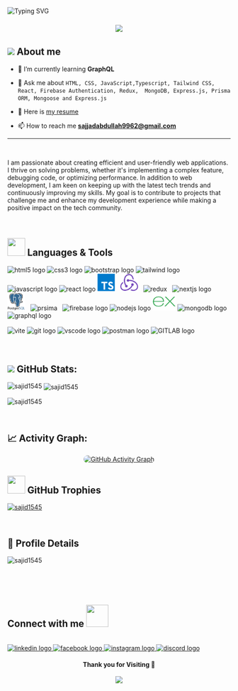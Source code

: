 ![Typing SVG](https://readme-typing-svg.herokuapp.com/?font=Righteous&color=39ff14&size=60&center=true&vCenter=true&width=900&height=100&lines=Hello+%F0%9F%91%8B+I+am+Sajjad.;I+Am+a+Web+Developer.;Feel+Free+to+Get+in+Touch.+%F0%9F%98%84;Nice+to+Meet+You!!!...)

###


<!-- <div align="center">
  <h4 align="center">Visitor Counter</h1>
  <img src="https://profile-counter.glitch.me/sajid/count.svg?"  />
</div> -->

<div align="center">
  <img src="https://i.ibb.co/QYZsKc9/sajid-banner-2.png" />
</div>

<!-- <h1 align="center">Hi, I'm Sajjad Abdullah</h1>
<h3 align="center">A passionate Web Developer from Bangladesh</h3> -->

## <picture><img src = "https://user-images.githubusercontent.com/74038190/229223156-0cbdaba9-3128-4d8e-8719-b6b4cf741b67.gif" width = 50px></picture> **About me**

- 🌱 I’m currently learning **GraphQL**

- 💬 Ask me about `HTML, CSS, JavaScript,Typescript, Tailwind CSS, React, Firebase Authentication, Redux,  MongoDB, Express.js, Prisma ORM, Mongoose and Express.js`

- 🏢 Here  is [my resume](https://drive.google.com/file/d/1RaG05dz4DoIyJvjc70HJciPRzlFfCOl1/view?usp=sharing) 

<!-- - 👷‍♂️ I’m currently working as an Associate Software Engineer at Ekopii -->

- 📫 How to reach me **sajjadabdullah9962@gmail.com**

<hr>

<br>

I am passionate about creating efficient and user-friendly web applications. I thrive on solving problems, whether it's implementing a complex feature, debugging code, or optimizing performance. In addition to web development, I am keen on keeping up with the latest tech trends and continuously improving my skills. My goal is to contribute to projects that challenge me and enhance my development experience while making a positive impact on the tech community.



&nbsp;

 ##  <img style="margin-bottom: -10px;" src = "https://raw.githubusercontent.com/rahulbanerjee26/githubProfileReadmeGenerator/main/gifs/code.gif" width = 40px height=40px>  Languages & Tools

<div align="left">
  <img src="https://cdn.jsdelivr.net/gh/devicons/devicon/icons/html5/html5-original.svg" height="40" width="52" alt="html5 logo"  />
  <img src="https://cdn.jsdelivr.net/gh/devicons/devicon/icons/css3/css3-original.svg" height="40" width="52" alt="css3 logo"  />
<!--   <img src="https://cdn.jsdelivr.net/gh/devicons/devicon/icons/sass/sass-original.svg" height="40" width="52" alt="sass logo"  /> -->
  <img src="https://cdn.jsdelivr.net/gh/devicons/devicon/icons/bootstrap/bootstrap-original.svg" height="40" width="52" alt="bootstrap logo"  />
  <img height="40" width="52" src ='https://icon.icepanel.io/Technology/svg/Tailwind-CSS.svg' alt="tailwind logo">
  <img src="https://cdn.jsdelivr.net/gh/devicons/devicon/icons/javascript/javascript-original.svg" height="40" width="52" alt="javascript logo"  />

  <img src="https://cdn.jsdelivr.net/gh/devicons/devicon/icons/react/react-original.svg" height="40" width="52" alt="react logo"  />
  <img src="https://raw.githubusercontent.com/devicons/devicon/master/icons/typescript/typescript-original.svg" alt="typescript" width="40" height="40"/>  &nbsp
  <img src="https://raw.githubusercontent.com/devicons/devicon/master/icons/redux/redux-original.svg" alt="redux" width="40" height="40"/> &nbsp
  <img src="https://icon.icepanel.io/Technology/svg/Mongoose.js.svg" alt="redux" width="40" height="40"/> &nbsp
   <img src="https://cdn.jsdelivr.net/gh/devicons/devicon/icons/nextjs/nextjs-original.svg" height="40" alt="nextjs logo"  /> &nbsp
  <img src="https://raw.githubusercontent.com/devicons/devicon/master/icons/postgresql/postgresql-original-wordmark.svg" alt="postgresql" width="40" height="40"/> &nbsp
  <img src="https://miro.medium.com/v2/resize:fit:866/0*VRlI0n8V_zvnoKpB.jpg" alt="prsima" width="40" height="40"/> &nbsp

  <img src="https://cdn.jsdelivr.net/gh/devicons/devicon/icons/firebase/firebase-plain.svg" height="40" width="52" alt="firebase logo"  />
  <img src="https://icon.icepanel.io/Technology/svg/Node.js.svg" height="40" width="52" alt="nodejs logo"  />
  <img src="https://github.com/sajid1545/sajid1545/blob/main/exp.svg" style="background-color:blue;" height="40" width="52" alt="express logo"  />
  <img src="https://cdn.jsdelivr.net/gh/devicons/devicon/icons/mongodb/mongodb-original.svg" height="40" width="52" alt="mongodb logo"  />
   <img src="https://www.vectorlogo.zone/logos/graphql/graphql-icon.svg" height="40" width="52" alt="graphql logo"  />
  <br>
  <br>
  
  <img src="https://icon.icepanel.io/Technology/svg/Vite.js.svg" alt="vite" width="40" height="40"/> 
  <img src="https://cdn.jsdelivr.net/gh/devicons/devicon/icons/git/git-original.svg" height="40" width="52" alt="git logo"  />
  <img src="https://cdn.jsdelivr.net/gh/devicons/devicon/icons/vscode/vscode-original.svg" height="40" width="52" alt="vscode logo"  />
  <img src="https://icon.icepanel.io/Technology/svg/Postman.svg" height="40" width="52" alt="postman logo"  />
  <img src="https://icon.icepanel.io/Technology/svg/GitLab.svg" height="40" width="52" alt="GITLAB logo"  />
  
 

</div>

&nbsp;



## <img style="margin-top: 10px;" src='https://raw.githubusercontent.com/rahulbanerjee26/githubProfileReadmeGenerator/main/gifs/github.gif' width='32px' > GitHub Stats: 

<p><img align="left" src="https://github-readme-stats.vercel.app/api/top-langs/?username=sajid1545&theme=chartreuse-dark&layout=compact" alt="sajid1545" /></p>

<p>&nbsp;<img align="center" src="https://github-readme-stats.vercel.app/api?username=sajid1545&show_icons=true&theme=chartreuse-dark" alt="sajid1545" /></p>
<p><img align="center" src="https://github-readme-streak-stats.herokuapp.com/?user=sajid1545&theme=chartreuse-dark" alt="sajid1545" /></p>


&nbsp;


## 📈 Activity Graph:
<div align="center"> <a href="https://github.com/sajid1545"> <img src="https://github-readme-activity-graph.vercel.app/graph?username=sajid1545&theme=react-dark&bg_color=0F2027&hide_border=true&area=true&area_color=00FFAA&line=00FFAA&point=FFFFFF&title_color=00FFAA&custom_title=My%20GitHub%20Activity%20Graph" alt="GitHub Activity Graph" style="border-radius: 10px; transition: transform 0.3s;" onmouseover="this.style.transform='scale(1.05)'" onmouseout="this.style.transform='scale(1)'" /> </a> </div>



##  <img  style="margin-bottom: -10px;" src = "https://media3.giphy.com/media/v1.Y2lkPTc5MGI3NjExcW50Zmh2Mm1wMGxkaGp5MWE1dmtkN21wYzBvZmh3cjA4d3d0ajl0NCZlcD12MV9pbnRlcm5hbF9naWZfYnlfaWQmY3Q9cw/8XhEqSstMlwyyseiq0/giphy.gif" width = 40px height=40px > GitHub Trophies
<p align=""> <a href="https://github.com/ryo-ma/github-profile-trophy"><img src="https://github-profile-trophy.vercel.app/?username=sajid1545&column=8&margin-w=15&margin-h=15&no-bg=true&theme=radical" alt="sajid1545" /></a> </p>

&nbsp;

## 📝 Profile Details
<img src="http://github-profile-summary-cards.vercel.app/api/cards/profile-details?username=sajid1545&theme=2077" alt="sajid1545" />



&nbsp;

<!-- - ![snake gif](https://github.com/sajid1545/sajid1545/blob/output/github-contribution-grid-snake.svg) -->


&nbsp;




## Connect with me <img style="margin-bottom: -10px;" src='https://raw.githubusercontent.com/rahulbanerjee26/githubProfileReadmeGenerator/main/gifs/handShake.gif' width="50px" height=50px> 
<br clear="both">

<div align="left">
  <a href="https://www.linkedin.com/in/sajjad-abdullah-854661323/" target="_blank">
    <img src="https://raw.githubusercontent.com/maurodesouza/profile-readme-generator/master/src/assets/icons/social/linkedin/default.svg" width="52" height="40" alt="linkedin logo"  />
  </a>
  <a href="https://web.facebook.com/sajid.abdullah.1422" target="_blank">
    <img src="https://raw.githubusercontent.com/maurodesouza/profile-readme-generator/master/src/assets/icons/social/facebook/default.svg" width="52" height="40" alt="facebook logo"  />
  </a>
  <a href="https://www.instagram.com/_.sajid1545._/?hl=en" target="_blank">
    <img src="https://raw.githubusercontent.com/maurodesouza/profile-readme-generator/master/src/assets/icons/social/instagram/default.svg" width="52" height="40" alt="instagram logo"  />
  </a>
  <a href="https://discord.com/channels/sajid#1261" target="_blank">
    <img src="https://raw.githubusercontent.com/maurodesouza/profile-readme-generator/master/src/assets/icons/social/discord/default.svg" width="52" height="40" alt="discord logo"  />
  </a>
</div>


<div align="center">
  <h4 align="center">Thank you for Visiting 💚 </h1>
  <img src="https://profile-counter.glitch.me/sajid/count.svg?"  />
</div>

